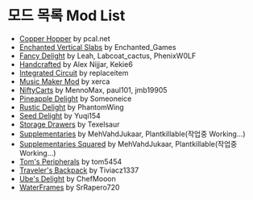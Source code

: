 # 모드 목록 Mod List
- [Copper Hopper](https://modrinth.com/mod/mTI5Xg5F) by pcal\.net
- [Enchanted Vertical Slabs](https://modrinth.com/mod/TG1cHkRf) by Enchanted\_Games
- [Fancy Delight](https://modrinth.com/mod/bRAjxqA5) by Leah, Labcoat\_cactus, PhenixW0LF
- [Handcrafted](https://modrinth.com/mod/pJmCFF0p) by Alex Nijjar, Kekie6
- [Integrated Circuit](https://modrinth.com/mod/bybyRAPl) by replaceitem
- [Music Maker Mod](https://modrinth.com/mod/qQpWCN75) by xerca
- [NiftyCarts](https://modrinth.com/mod/CXd6g9xp) by MennoMax, paul101, jmb19905
- [Pineapple Delight](https://modrinth.com/mod/8wXnuOvg) by Someoneice
- [Rustic Delight](https://modrinth.com/mod/foa4fGIH) by PhantomWing
- [Seed Delight](https://modrinth.com/mod/seed-delight) by Yuqi154
- [Storage Drawers](https://modrinth.com/mod/guitPqEi) by Texelsaur
- [Supplementaries](https://modrinth.com/mod/fFEIiSDQ) by MehVahdJukaar, Plantkillable(작업중 Working...)
- [Supplementaries Squared](https://modrinth.com/mod/dCCkNFwE) by MehVahdJukaar, Plantkillable(작업중 Working...)
- [Tom's Peripherals](https://modrinth.com/mod/ljgxd2P8) by tom5454
- [Traveler's Backpack](https://modrinth.com/mod/rlloIFEV) by Tiviacz1337
- [Ube's Delight](https://modrinth.com/mod/PYjpoAys) by ChefMooon
- [WaterFrames](https://modrinth.com/mod/eBzFuVTM) by SrRapero720